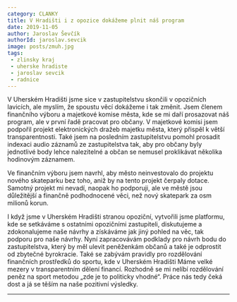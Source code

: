 ```yaml
---
category: CLANKY
title: V Hradišti i z opozice dokážeme plnit náš program
date: 2019-11-05
author: Jaroslav Ševčík
authorId: jaroslav.sevcik
image: posts/zmuh.jpg  
tags: 
 - zlinsky kraj
 - uherske hradiste
 - jaroslav sevcik
 - radnice
---
```


V Uherském Hradišti jsme sice v zastupitelstvu skončili v opozičních lavicích, ale myslím, že spoustu věcí dokážeme i tak změnit. Jsem členem finančního výboru a majetkové komise města, kde se mi daří prosazovat náš program, ale v první řadě pracovat pro občany.  V majetkové komisi jsem podpořil projekt elektronických dražeb majetku města, který přispěl k větší transparentnosti. Také jsem na posledním zastupitelstvu pomohl prosadit indexaci audio záznamů ze zastupitelstva tak, aby pro občany byly jednotlivé body lehce nalezitelné a občan se nemusel proklikávat několika hodinovým záznamem.

Ve finančním výboru jsem navrhl, aby město neinvestovalo do projektu nového skateparku bez toho, aniž by na tento projekt čerpaly dotace. Samotný projekt mi nevadí, naopak ho podporuji, ale ve městě jsou důležitější a finančně podhodnocené věci, než nový skatepark za osm milionů korun.

I když jsme v Uherském Hradišti stranou opoziční, vytvořili jsme platformu, kde se setkáváme s ostatními opozičními zastupiteli, diskutujeme a zdokonalujeme naše návrhy a získáváme jak jiný pohled na věc, tak podporu pro naše návrhy. Nyní zapracovávám podklady pro návrh bodu do zastupitelstva, který by měl ulevit peněženkám občanů a také je odprostit od zbytečné byrokracie. Také se zabývám pravidly pro rozdělování finančních prostředků do sportu, kde v Uherském Hradišti Máme velké mezery v transparentním dělení financí. Rozhodně se mi nelíbí rozdělování peněz na sport metodou „zde je to politicky vhodné“. Práce nás tedy čeká dost a já se těším na naše pozitivní výsledky.

---
